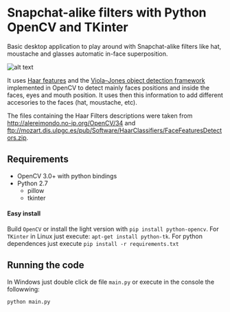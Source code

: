 # Snapchat-alike filters with Python OpenCV and TKinter
Basic desktop application to play around with Snapchat-alike filters like hat, moustache and glasses automatic in-face superposition.

![alt text][s1]

It uses [Haar features](https://en.wikipedia.org/wiki/Haar-like_features) and the [Viola–Jones object detection framework
](https://en.wikipedia.org/wiki/Viola%E2%80%93Jones_object_detection_framework) implemented in OpenCV to detect mainly faces positions and inside the faces, eyes and mouth position. It uses then this information to add different accesories to the faces (hat, moustache, etc).

The files containing the Haar Filters descriptions were taken from http://alereimondo.no-ip.org/OpenCV/34 and ftp://mozart.dis.ulpgc.es/pub/Software/HaarClassifiers/FaceFeaturesDetectors.zip.

## Requirements
* OpenCV 3.0+ with python bindings
* Python 2.7
     * pillow
     * tkinter

#### Easy install
Build `OpenCV` or install the light version with `pip install python-opencv`. For `TKinter` in Linux just execute: `apt-get install python-tk`. For python dependences just execute `pip install -r requirements.txt`


## Running the code
In Windows just double click de file `main.py` or execute in the console the followwing:

```
python main.py
```

[s1]: https://raw.githubusercontent.com/charlielito/snapchat-filters-opencv/master/example.png "S"
